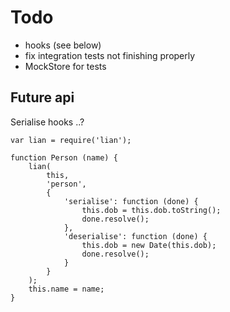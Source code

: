# Todo

- hooks (see below)
- fix integration tests not finishing properly
- MockStore for tests

## Future api

Serialise hooks ..?

    var lian = require('lian');

    function Person (name) {
        lian(
            this,
            'person',
            {
                'serialise': function (done) {
                    this.dob = this.dob.toString();
                    done.resolve();
                },
                'deserialise': function (done) {
                    this.dob = new Date(this.dob);
                    done.resolve();
                }
            }
        );
        this.name = name;
    }
